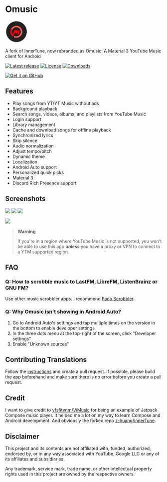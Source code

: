 # Omusic

<img src="app/src/main/res/mipmap-xxxhdpi/ic_launcher_round.webp" height="72">

A fork of InnerTune, now rebranded as Omusic: A Material 3 YouTube Music client for Android

[![Latest release](https://img.shields.io/github/v/release/SanGraphic/Omusic?include_prereleases)](https://github.com/SanGraphic/Omusic/releases)
[![License](https://img.shields.io/github/license/SanGraphic/Omusic)](https://www.gnu.org/licenses/gpl-3.0)
[![Downloads](https://img.shields.io/github/downloads/SanGraphic/Omusic/total)](https://github.com/SanGraphic/Omusic/releases)

[<img src="https://github.com/machiav3lli/oandbackupx/blob/034b226cea5c1b30eb4f6a6f313e4dadcbb0ece4/badge_github.png" alt="Get it on GitHub" height="80">](https://github.com/SanGraphic/Omusic/releases/latest)

## Features

- Play songs from YT/YT Music without ads
- Background playback
- Search songs, videos, albums, and playlists from YouTube Music
- Login support
- Library management
- Cache and download songs for offline playback
- Synchronized lyrics
- Skip silence
- Audio normalization
- Adjust tempo/pitch
- Dynamic theme
- Localization
- Android Auto support
- Personalized quick picks
- Material 3
- Discord Rich Presence support

## Screenshots

<p float="left">
  <img src="[https://raw.githubusercontent.com/SanGraphic/Omusic/main/fastlane/metadata/android/en-US/images/phoneScreenshots/01.png](https://raw.githubusercontent.com/SanGraphic/Omusic/refs/heads/main/fastlane/metadata/android/en-US/images/phoneScreenshots/GtYl1k4X0AACOHt.jpg)" width="200" />
  <img src="https://raw.githubusercontent.com/SanGraphic/Omusic/main/fastlane/metadata/android/en-US/images/phoneScreenshots/02.png" width="200" />
  <img src="https://raw.githubusercontent.com/SanGraphic/Omusic/main/fastlane/metadata/android/en-US/images/phoneScreenshots/03.png" width="200" />
</p>
<p float="left">
  <img src="https://raw.githubusercontent.com/SanGraphic/Omusic/main/fastlane/metadata/android/en-US/images/phoneScreenshots/04.png" width="200" />
</p>

> **Warning**
>
>If you're in a region where YouTube Music is not supported, you won't be able to use this app
***unless*** you have a proxy or VPN to connect to a YTM supported region.

## FAQ

### Q: How to scrobble music to LastFM, LibreFM, ListenBrainz or GNU FM?

Use other music scrobbler apps. I recommend [Pano Scrobbler](https://play.google.com/store/apps/details?id=com.arn.scrobble).

### Q: Why Omusic isn't showing in Android Auto?

1. Go to Android Auto's settings and tap multiple times on the version in the bottom to enable developer settings
2. In the three dots menu at the top-right of the screen, click "Developer settings"
3. Enable "Unknown sources"

## Contributing Translations

Follow the [instructions](https://developer.android.com/guide/topics/resources/localization) and create a pull request. If possible, please build the app beforehand and make sure there is no error before you create a pull request.

## Credit

I want to give credit to [vfsfitvnm/ViMusic](https://github.com/vfsfitvnm/ViMusic) for being an example of Jetpack Compose music player. It helped me a lot on my way to learn Compose and Android development. And obviously the forked repo [z-huang/InnerTune](https://github.com/z-huang/InnerTune).

## Disclaimer

This project and its contents are not affiliated with, funded, authorized, endorsed by, or in any way associated with YouTube, Google LLC or any of its affiliates and subsidiaries.

Any trademark, service mark, trade name, or other intellectual property rights used in this project are owned by the respective owners.
